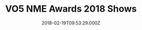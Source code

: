 ---
campaign-uuid: "c-56a28f12-6d10-4814-ade0-576da646d49c"
type: "Preview"
category: "Tickets"
date: "2018-02-19T09:53:29.000Z"
end-date: "2018-03-02T00:00:00.000Z"
disable-form: false
is_promoted: false
has_entry_page: false
title: "VO5 NME Awards 2018 Shows"
competition-description: "This year’s line-up of London NME Shows is the best in recent\
  \ memory… and a huge line-up of artists has been announced… so why not make sure\
  \ you get your hands on tickets for one of the greatest events of the year?\r\n\
  Franz Ferdinand at O2 Academy Brixton, Yonaka at The Garage, A2 at KOKO London…\
  \ sounds good, right? <p>Tickets are on sale right now so get your hands on them\
  \ before they are sold out!</p>"
banner-img: "https://assets.expresslyapp.com/asset-98310dd3-0c04-4774-88ab-d8e74ebf9ec2.jpg"
logo-left-href: "https://www.tickx.co.uk/"
logo-left-image: "https://assets.expresslyapp.com/80c167db-20f6-48c0-b3af-cacfe885e812-thumb.png"
logo-left-title: "tickx"
has-winner: false
country-restrictions:
- "GB"
---